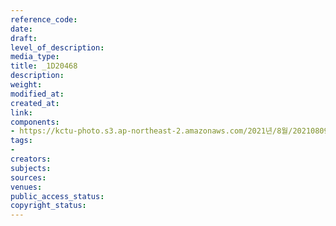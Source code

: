 ```yaml
---
reference_code: 
date: 
draft: 
level_of_description: 
media_type: 
title: _1D20468
description: 
weight: 
modified_at: 
created_at: 
link: 
components:
- https://kctu-photo.s3.ap-northeast-2.amazonaws.com/2021년/8월/20210809_가석방심사위는+이재용+부회장+가석방을+불허하라+기자회견/_1D20468.jpg
tags:
- 
creators: 
subjects: 
sources: 
venues: 
public_access_status: 
copyright_status: 
---
```

